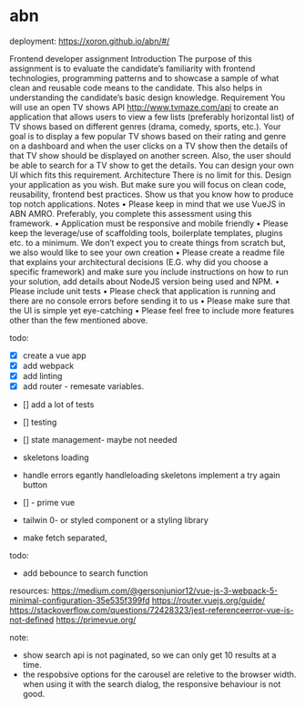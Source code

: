 # abn

deployment: https://xoron.github.io/abn/#/

Frontend developer assignment
Introduction
The purpose of this assignment is to evaluate the candidate’s familiarity with frontend technologies,
programming patterns and to showcase a sample of what clean and reusable code means to the candidate.
This also helps in understanding the candidate’s basic design knowledge.
Requirement
You will use an open TV shows API http://www.tvmaze.com/api to create an application that allows users
to view a few lists (preferably horizontal list) of TV shows based on different genres (drama, comedy,
sports, etc.).
Your goal is to display a few popular TV shows based on their rating and genre on a dashboard and when
the user clicks on a TV show then the details of that TV show should be displayed on another screen. Also,
the user should be able to search for a TV show to get the details. You can design your own UI which fits
this requirement.
Architecture
There is no limit for this. Design your application as you wish. But make sure you will focus on clean code,
reusability, frontend best practices. Show us that you know how to produce top notch applications.
Notes
• Please keep in mind that we use VueJS in ABN AMRO. Preferably, you complete this assessment
using this framework.
• Application must be responsive and mobile friendly
• Please keep the leverage/use of scaffolding tools, boilerplate templates,
plugins etc. to a minimum. We don’t expect you to create things from scratch but, we also would
like to see your own creation
• Please create a readme file that explains your architectural decisions (E.G. why did you choose a
specific framework) and make sure you include instructions on how to run your solution, add
details about NodeJS version being used and NPM. • Please include unit tests
• Please check that application is running and there are no console errors before sending it to us
• Please make sure that the UI is simple yet eye-catching
• Please feel free to include more features other than the few mentioned above.

todo:
- [x] create a vue app
- [x] add webpack
- [x] add linting
- [x] add router - remesate variables.
- [] add a lot of tests
- [] testing 
- [] state management- maybe not needed 
- skeletons loading
- handle errors egantly
handleloading skeletons
implement a try again button

- [] - prime vue
- tailwin
0- or styled component
or a styling library


- make fetch separated,


todo:

- add bebounce to search function



resources: 
https://medium.com/@gersonjunior12/vue-js-3-webpack-5-minimal-configuration-35e535f399fd
https://router.vuejs.org/guide/
https://stackoverflow.com/questions/72428323/jest-referenceerror-vue-is-not-defined
https://primevue.org/

note:
- show search api is not paginated, so we can only get 10 results at a time.
- the respobsive options for the carousel are reletive to the browser width. when using it with the search dialog, the responsive behaviour is not good.